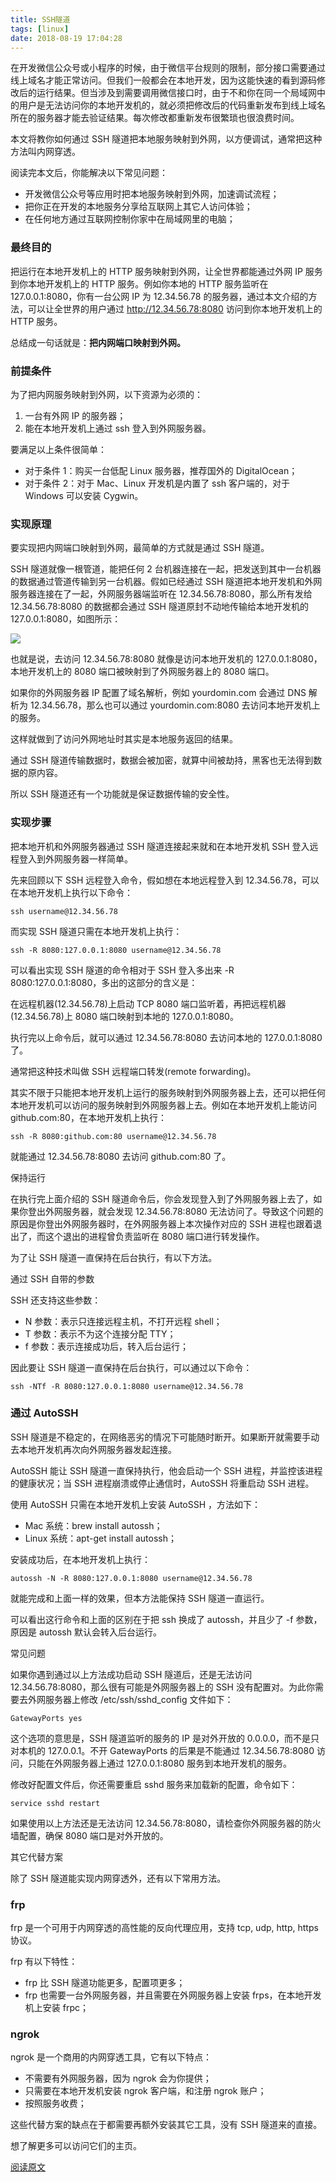 ```yaml
---
title: SSH隧道
tags: [linux]
date: 2018-08-19 17:04:28
---
```


在开发微信公众号或小程序的时候，由于微信平台规则的限制，部分接口需要通过线上域名才能正常访问。但我们一般都会在本地开发，因为这能快速的看到源码修改后的运行结果。但当涉及到需要调用微信接口时，由于不和你在同一个局域网中的用户是无法访问你的本地开发机的，就必须把修改后的代码重新发布到线上域名所在的服务器才能去验证结果。每次修改都重新发布很繁琐也很浪费时间。

本文将教你如何通过 SSH 隧道把本地服务映射到外网，以方便调试，通常把这种方法叫内网穿透。

阅读完本文后，你能解决以下常见问题：

- 开发微信公众号等应用时把本地服务映射到外网，加速调试流程；
- 把你正在开发的本地服务分享给互联网上其它人访问体验；
- 在任何地方通过互联网控制你家中在局域网里的电脑；

### 最终目的

把运行在本地开发机上的 HTTP 服务映射到外网，让全世界都能通过外网 IP 服务到你本地开发机上的 HTTP 服务。例如你本地的 HTTP 服务监听在 127.0.0.1:8080，你有一台公网 IP 为 12.34.56.78 的服务器，通过本文介绍的方法，可以让全世界的用户通过 http://12.34.56.78:8080 访问到你本地开发机上的 HTTP 服务。

总结成一句话就是：**把内网端口映射到外网。**

### 前提条件

为了把内网服务映射到外网，以下资源为必须的：

1.  一台有外网 IP 的服务器；
2.  能在本地开发机上通过 ssh 登入到外网服务器。

要满足以上条件很简单：

- 对于条件 1：购买一台低配 Linux 服务器，推荐国外的 DigitalOcean；
- 对于条件 2：对于 Mac、Linux 开发机是内置了 ssh 客户端的，对于 Windows 可以安装 Cygwin。

### 实现原理

要实现把内网端口映射到外网，最简单的方式就是通过 SSH 隧道。

SSH 隧道就像一根管道，能把任何 2 台机器连接在一起，把发送到其中一台机器的数据通过管道传输到另一台机器。假如已经通过 SSH 隧道把本地开发机和外网服务器连接在了一起，外网服务器端监听在 12.34.56.78:8080，那么所有发给 12.34.56.78:8080 的数据都会通过 SSH 隧道原封不动地传输给本地开发机的 127.0.0.1:8080，如图所示：

![](http://ogbkru1bq.bkt.clouddn.com/选区_148.png)

也就是说，去访问 12.34.56.78:8080 就像是访问本地开发机的 127.0.0.1:8080，本地开发机上的 8080 端口被映射到了外网服务器上的 8080 端口。

如果你的外网服务器 IP 配置了域名解析，例如 yourdomin.com 会通过 DNS 解析为 12.34.56.78，那么也可以通过 yourdomin.com:8080 去访问本地开发机上的服务。

这样就做到了访问外网地址时其实是本地服务返回的结果。

通过 SSH 隧道传输数据时，数据会被加密，就算中间被劫持，黑客也无法得到数据的原内容。

所以 SSH 隧道还有一个功能就是保证数据传输的安全性。

### 实现步骤

把本地开机和外网服务器通过 SSH 隧道连接起来就和在本地开发机 SSH 登入远程登入到外网服务器一样简单。

先来回顾以下 SSH 远程登入命令，假如想在本地远程登入到 12.34.56.78，可以在本地开发机上执行以下命令：

`ssh username@12.34.56.78`

而实现 SSH 隧道只需在本地开发机上执行：

`ssh -R 8080:127.0.0.1:8080 username@12.34.56.78`

可以看出实现 SSH 隧道的命令相对于 SSH 登入多出来 -R 8080:127.0.0.1:8080，多出的这部分的含义是：

在远程机器(12.34.56.78)上启动 TCP 8080 端口监听着，再把远程机器(12.34.56.78)上 8080 端口映射到本地的 127.0.0.1:8080。

执行完以上命令后，就可以通过 12.34.56.78:8080 去访问本地的 127.0.0.1:8080 了。

通常把这种技术叫做 SSH 远程端口转发(remote forwarding)。

其实不限于只能把本地开发机上运行的服务映射到外网服务器上去，还可以把任何本地开发机可以访问的服务映射到外网服务器上去。例如在本地开发机上能访问 github.com:80，在本地开发机上执行：

`ssh -R 8080:github.com:80 username@12.34.56.78`

就能通过 12.34.56.78:8080 去访问 github.com:80 了。

保持运行

在执行完上面介绍的 SSH 隧道命令后，你会发现登入到了外网服务器上去了，如果你登出外网服务器，就会发现 12.34.56.78:8080 无法访问了。导致这个问题的原因是你登出外网服务器时，在外网服务器上本次操作对应的 SSH 进程也跟着退出了，而这个退出的进程曾负责监听在 8080 端口进行转发操作。

为了让 SSH 隧道一直保持在后台执行，有以下方法。

通过 SSH 自带的参数

SSH 还支持这些参数：

- N 参数：表示只连接远程主机，不打开远程 shell；
- T 参数：表示不为这个连接分配 TTY；
- f 参数：表示连接成功后，转入后台运行；

因此要让 SSH 隧道一直保持在后台执行，可以通过以下命令：

`ssh -NTf -R 8080:127.0.0.1:8080 username@12.34.56.78`

### 通过 AutoSSH

SSH 隧道是不稳定的，在网络恶劣的情况下可能随时断开。如果断开就需要手动去本地开发机再次向外网服务器发起连接。

AutoSSH 能让 SSH 隧道一直保持执行，他会启动一个 SSH 进程，并监控该进程的健康状况；当 SSH 进程崩溃或停止通信时，AutoSSH 将重启动 SSH 进程。

使用 AutoSSH 只需在本地开发机上安装 AutoSSH ，方法如下：

- Mac 系统：brew install autossh；
- Linux 系统：apt-get install autossh；

安装成功后，在本地开发机上执行：

`autossh -N -R 8080:127.0.0.1:8080 username@12.34.56.78`

就能完成和上面一样的效果，但本方法能保持 SSH 隧道一直运行。

可以看出这行命令和上面的区别在于把 ssh 换成了 autossh，并且少了 -f 参数，原因是 autossh 默认会转入后台运行。

常见问题

如果你遇到通过以上方法成功启动 SSH 隧道后，还是无法访问 12.34.56.78:8080，那么很有可能是外网服务器上的 SSH 没有配置对。为此你需要去外网服务器上修改 /etc/ssh/sshd_config 文件如下：

`GatewayPorts yes`

这个选项的意思是，SSH 隧道监听的服务的 IP 是对外开放的 0.0.0.0，而不是只对本机的 127.0.0.1。不开 GatewayPorts 的后果是不能通过 12.34.56.78:8080 访问，只能在外网服务器上通过 127.0.0.1:8080 服务到本地开发机的服务。

修改好配置文件后，你还需要重启 sshd 服务来加载新的配置，命令如下：

`service sshd restart`

如果使用以上方法还是无法访问 12.34.56.78:8080，请检查你外网服务器的防火墙配置，确保 8080 端口是对外开放的。

其它代替方案

除了 SSH 隧道能实现内网穿透外，还有以下常用方法。

### frp

frp 是一个可用于内网穿透的高性能的反向代理应用，支持 tcp, udp, http, https 协议。

frp 有以下特性：

- frp 比 SSH 隧道功能更多，配置项更多；
- frp 也需要一台外网服务器，并且需要在外网服务器上安装 frps，在本地开发机上安装 frpc；

### ngrok

ngrok 是一个商用的内网穿透工具，它有以下特点：

- 不需要有外网服务器，因为 ngrok 会为你提供；
- 只需要在本地开发机安装 ngrok 客户端，和注册 ngrok 账户；
- 按照服务收费；

这些代替方案的缺点在于都需要再额外安装其它工具，没有 SSH 隧道来的直接。

想了解更多可以访问它们的主页。

[阅读原文](https://github.com/gwuhaolin/blog/issues/11)
